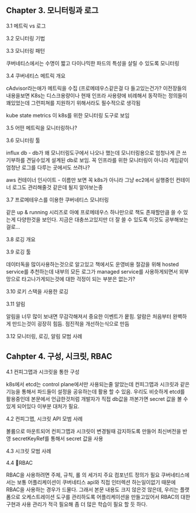 ## Chapter 3. 모니터링과 로그

3.1 메트릭 vs 로그

3.2 모니터링 기법

3.3 모니터링 패턴 

쿠버네티스에서는 수명이 짧고 다이나믹한 파드의 특성을 살릴 수 있도록 모니터링

3.4 쿠버네티스 메트릭 개요

cAdvisor라는애가 메트릭을 수집 (프로메테우스같은걸 다 들고있는건가?
이전장들의 내용을보면 K8s는 디스크용량이나 현재 인프라 사용량에 비례해서 동작하는 정의들이 꽤있었는데 그런피쳐를 지원하기 위해서라도 필수적으로 생각됨

kube state metrics 이 k8s를 위한 모니터링 도구로 보임

3.5 어떤 메트릭을 모니터링하나?

3.6 모니터링 툴 

influx db - db가 왜 모니터링도구에서 나오나 했는데 모니터링용으로 엄청나게 큰 쓰기부하를 견딜수있게 설계된 db로 보임. 꼭 인프라를 위한 모니터링이 아니라 게임같이 엄청난 로그를 다루는 곳에서도 쓰려나?

aws 컨테이너 인사이트 - 이름만 보면 꼭 k8s가 아니라 그냥 ec2에서 실행중인 컨테이너 로그도 관리해줄것 같은데 될지 알아보는중

3.7 프로메테우스를 이용한 쿠버네티스 모니터링

같은 up & running 시리즈로 아예 프로메테우스 하나만으로 책도 존재할만큼 쓸 수 있는게 다양한것을 보인다.
지금은 대충쓰고있지만 더 잘 쓸 수 있도록 이것도 공부해보는걸로…

3.8 로깅 개요

3.9 로깅 툴

데이터독을 많이사용하는것으로 알고있고 책에서도 운영비용 절감을 위해 hosted service를 추천하는데 내부의 모든 로그가 managed service를 사용하게되면서 외부망으로 타고나가게되는것에 대한 걱정이 되는 부분은 없는가?

3.10 로키 스택을 사용한 로깅

3.11 알림

알림을 너무 많이 보내면 무감각해져서 중요한 이벤트가 뭍힘.
알람은 처음부터 완벽하게 만드는것이 굉장히 힘듬. 점진적을 개선하는식으로 만듬

3.12 모니터링, 로깅, 알림 모범 사례

## Cahpter 4. 구성, 시크릿, RBAC

4.1 컨피그맵과 시크릿을 통한 구성

k8s에서 etcd는 control plane에서만 사용되는줄 알았는데 컨피그맵과 시크릿과 같은 기능을 통해서 파드들이 설정을 공유하는데 활용 할 수 있음.
우리도 비슷하게 etcd를 활용중인데 본문에서 언급한것처럼 개발자가 직접 db값을 까본가면 secret 값을 볼 수 있게 되어있다 이부분 대처가 필요.

4.2 컨피그맵, 시크릿 API 모범 사례

볼륨으로 마운트되어 컨피그맵과 시크릿이 변경될때 감지하도록 만들어 최신버전을 반영
secretKeyRef를 통해서 secret 값을 사용

4.3 시크릿 모범 사례

4.4 RBAC

RBAC을 사용하려면 주체, 규칙, 롤 의 세가지 주요 컴포넌트 정의가 필요
쿠버네티스에서는 보통 어플리케이션이 쿠버네티스 api와 직접 인터렉션 하는일이없기 때문에 RBAC을 사용하는 경우가 드물다.
그래서 본문 내용도 크지 않은것 않은데, 우리는 플랫폼으로 오케스트레이션 도구를 관리하도록 어플리케이션을 만들고있어서 RBAC의 대한 구현과 사용 관리가 적극 필요해 좀 더 많은 학습이 필요 할 듯 하다.

